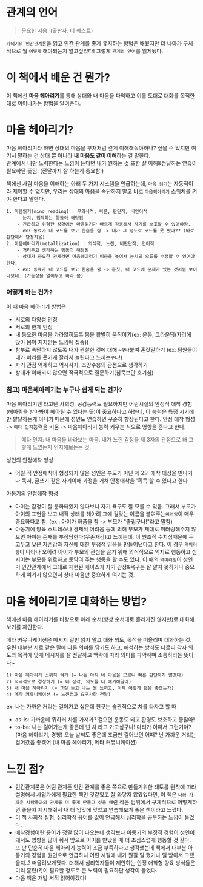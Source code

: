 
# 관계의 언어
> 문요한 지음. (출판사: 더 퀘스트)

`카네기의 인간관계론`을 읽고 인간 관계를 좋게 유지하는 방법은 배웠지만 더 나아가 구체적으로 뭘	`어떻게` 해야되는지 알고싶었다! 그렇게 `관계의 언어`를 읽게됐다.

# 이 책에서 배운 건 뭔가?
이 책에선 **마음 헤아리기**를 통해 상대와 내 마음을 파악하고 이를 토대로 대화를 목적한대로 이어나가는 방법을 알려준다.   

# 마음 헤아리기?
마음 헤아리기라 하면 상대의 마음을 부처처럼 깊게 이해해줘야하나? 싶을 수 있지만 여기서 말하는 건 상대 뿐 아니라 **내 마음도 같이 이해**하는 걸 말한다.  
관계에서 나만 노력한다는 느낌이 든다면 내가 원하는 것 또한 잘 이해&전달하는 연습이 필요하단 뜻임. (전달까지 잘 하는게 중요함!)

책에선 사람 마음을 이해하는 아래 두 가지 시스템을 언급하는데, `마음 읽기`는 자동적이라 제어할 수 없지만, 우리는 상대의 마음을 속단하지 말고 바로 `마음헤아리기` 스위치를 켜야 한다고 말한다.  

```
1. 마음읽기(mind reading) : 무의식적, 빠른, 판단적, 비언어적
	- 눈치, 짐작하는 행동이 해당됨
	- 긴급하고 위험한 상황에선 마음읽기가 빠르게 작동해서 자기를 보호할 수 있어야함.
	- ex: 동료가 내 코드를 보고 한숨을 쉼 -> 내가 그 정도로 코드를 못 짰나?? (바로 판단해서 단정지음)
2. 마음헤아리기(metallization) : 의식적, 느린, 비판단적, 언어적
	- 거리두고 생각하는 행동이 해당됨
	- 상대가 중요한 관계라면 마음헤아리기 비중을 높여서 눈치의 오류를 수정할 수 있어야한다.
	- ex: 동료가 내 코드를 보고 한숨을 쉼 -> 흠칫, 내 코드에 문제가 있는 것처럼 보이나보네. (가능성을 열어두고 바라 봄)
```

### 어떻게 하는 건가?
이 때 마음 헤아리기 방법은
- 서로의 다양성 인정
- 서로의 한계 인정
- 내 동요한 마음을 가라앉히도록 몸을 활발히 움직이기(ex: 운동, 그라운딩(자리에 앉아 몸이 지지받는 느낌에 집중))
- 함부로 속단하지 않도록 내가 관찰한 것에 대해 `~구나`붙여 혼잣말하기 (ex: 팀원들이 내가 머리를 웃기게 잘라서 놀린다고 느끼는`구나`!)
- 자기 관점 억제하고 역시사지, 조망수용의 관점으로 생각하기
- 상대가 이해되지 않으면 적극적으로 질문하기(침묵보단 호기심)

### 참고) 마음헤아리기는 누구나 쉽게 되는 건가?

마음 헤아리기엔 타고난 사회성, 공감능력도 필요하지만 어린시절의 안정적 애착 경험(헤아림을 받아봐야 헤아릴 수 있다는 뜻)이 중요하다고 하는데, 이 능력은 특정 시기에만 발달하는게 아니기 때문에 성인도 연습하면 꾸준히 향상된다고 한다. 안정 애착 형성 -> `메타 인지`능력을 키움 -> 마음헤아리기 능력 키우는 식으로 영향을 준다고 한다.
> 메타 인지: 내 마음을 바라보는 마음. 내가 느낀 감정을 제 3자의 관점으로 왜 그렇게 느꼈는지 인지해보는는 것.

성인의 안정애착 형성
- 어릴 적 안정애착이 형성되지 않은 성인은 부모가 아닌 제 2의 애착 대상을 만나거나 독서, 글쓰기 같은 자기이해 과정을 거쳐 안정애착을 '획득'할 수 있다고 한다

아동기의 안정애착 형성
- 아이는 감정이 잘 분화돼있지 않다보니 자기 욕구도 잘 모를 수 있음. 그래서 부모가 아이의 표현을 보고 내적 상태를 헤아려 그에 걸맞는 이름을 붙여주는`미러링`이 매우 중요하다고 함. (ex : 아이가 하품을 함 -> 부모가 "졸립구나!"라고 말함)
- 아동기에 양육 스트레스나 경제적 어려움 등에 의해 부모가 제대로 미러링해주지 않으면 아이는 존재를 부정당한다(무존재감)고 느끼는데, 이 원초적 수치심때문에 두고두고 낮은 자존감과 자신에 대한 부정적 믿음을 만들어낸다고 한다. 이 경우 `역미러링`이 나타나 오히려 아이가 부모의 관심을 끌기 위해 의식적으로 억지로 행동하고 심지어는 부모를 위로하고 토닥여 주는 행동을 할 수도 있다. 이 때의 `역미러링`이 성인기 인간관계에서 그대로 재현된 케이스가 자기 감정&욕구는 잘 알지 못하거나 중요하게 여기지 않으면서 상대 마음만 중요하게 여기는 것.


# 마음 헤아리기로 대화하는 방법?
책에선 마음 헤아리기를 바탕으로 아래 순서(항상 순서대로 흘러가진 않지만)로 대화해보기를 제안한다.

메타 커뮤니케이션은 메시지 겉만 읽지 말고 대화 의도, 목적을 떠올리며 대화하는 것.  
우린 대부분 서로 같은 말에 다른 의미를 담기도 하고, 해석하는 방식도 다르니 각자 의도와 목적에 맞게 메시지를 잘 전달하고 맥락에 따라 의미를 파악하며 소통하라는 뜻이다~

```
1) 마음 헤아리기 스위치 켜기 (= 나는 아직 네 마음을 모르니 빠른 판단하지 않겠다)
2) 적극적으로 경청하기 (= 네 생각, 의도를 더 얘기해달라)
3) 내 마음 헤아리기 (= 그걸 듣고 나는 뭘 느끼고, 이제 어떻게 됐음 좋겠는가)
4) 메타 커뮤니케이션 (= 느낀점과 요구사항 전달)
```
ex: 나는 가까운 거리는 걸어가고 싶은데 친구는 습관적으로 차를 타자고 할 때
- as-is: 가까운데 뭐하러 차를 가져가? 걸으면 운동도 되고 환경도 보호하고 좋잖아!
- to-be: 나는 걸어가는게 좋은데 넌 차 타고 가고싶구나! 다리가 아파서 그런거야? (마음 헤아리기, 경청) 오늘 날씨도 좋은데 조금만 걸어보면 어때? 난 가까운 거리는 걸어갔음 좋겠어 (내 마음 헤아리기, 메타 커뮤니케이션)


# 느낀 점?
- 인간관계론은 어떤 관계든 인간 관계를 좋은 쪽으로 만들기위한 태도를 원칙에 따라 설명해서 사업가에게 필요한 책인 것같았고 잘 와닿지 않았었다면, 이 책은 `나와 가까운 사람들과의 관계를 더 좋게 만들고 싶을 때`란 작은 범위에서 구체적으로 어떻게하면 좋을지 제시해줘서 내 더 입맛에 맞았고 연습해보기 좋은 책이라고 느꼈다.
- 이 책  사회적 실험, 심리학적 용어를 많이 언급해서 심리학을 공부하는 느낌이 들었다.
- 애착경험이란 용어가 정말 많이 나오는데 생각보다 아동기의 부정적 경험이 성인이 돼서도 영향을 많이 줘서 앞으로 아이를 만났을 때 더 조심스럽게 행동할 것 같다. 또 난 단순히 마음 헤아리기 능력이 조금 부족하다고 생각했는데 책에서 대부분 아동기의 경험을 원인으로 언급하니 어린 시절에 내가 뭔갈 덜 했거나 덜 받아서 그랬을지..? 떠올려보게됐다. 더해서 심리학자들이 제안하는 안정 애착형 양육 방식들은 미리 훈련(?)이 필요할 정도로 큰 노력이 필요하단 생각이 들었다.
- 다음 책은 개발 서적 읽어야겠다!